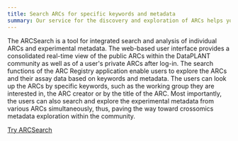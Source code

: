 ```yaml
---
title: Search ARCs for specific keywords and metadata
summary: Our service for the discovery and exploration of ARCs helps you find data sets.
---
```


The ARCSearch is a tool for integrated search and analysis of individual ARCs and experimental metadata. 
The web-based user interface provides a consolidated real-time view of the public ARCs within the DataPLANT community as well as of a user's private ARCs after log-in. 
The search functions of the ARC Registry application enable users to explore the ARCs and their assay data based on keywords and metadata. 
The users can look up the ARCs by specific keywords, such as the working group they are interested in, the ARC creator or by the title of the ARC. 
Most importantly, the users can also search and explore the experimental metadata from various ARCs simultaneously, thus, paving the way toward crossomics metadata exploration within the community.

[Try ARCSearch](https://arcregistry.nfdi4plants.org/isasearch)